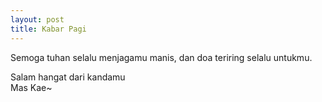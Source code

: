 ```yaml
---
layout: post
title: Kabar Pagi
---
```


Semoga tuhan selalu menjagamu manis, dan doa teriring selalu untukmu.

Salam hangat dari kandamu  
Mas Kae~